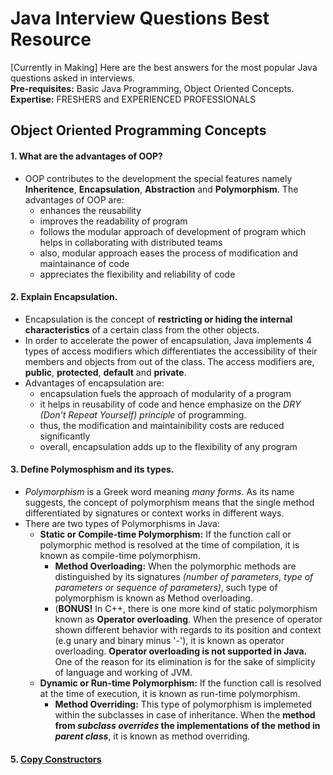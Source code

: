 # Java Interview Questions Best Resource  
[Currently in Making]
Here are the best answers for the most popular Java questions asked in interviews.  
**Pre-requisites:** Basic Java Programming, Object Oriented Concepts.  
**Expertise:** FRESHERS and EXPERIENCED PROFESSIONALS  

## Object Oriented Programming Concepts  

#### 1. What are the advantages of OOP?
- OOP contributes to the development the special features namely **Inheritence**, **Encapsulation**, **Abstraction** and **Polymorphism**. The advantages of OOP are:  
  - enhances the reusability   
  - improves the readability of program  
  - follows the modular approach of development of program which helps in collaborating with distributed teams  
  - also, modular approach eases the process of modification and maintainance of code 
  - appreciates the flexibility and reliability of code
  
#### 2. Explain Encapsulation.  
- Encapsulation is the concept of **restricting or hiding the internal characteristics** of a certain class from the other objects.  
- In order to accelerate the power of encapsulation, Java implements 4 types of access modifiers which differentiates the accessibility of their members and objects from out of the class. The access modifiers are, **public**, **protected**, **default** and **private**.
- Advantages of encapsulation are:
  - encapsulation fuels the approach of modularity of a program
  - it helps in reusability of code and hence emphasize on the *DRY (Don't Repeat Yourself) principle* of programming.
  - thus, the modification and maintainibility costs are reduced significantly
  - overall, encapsulation adds up to the flexibility of any program

#### 3. Define Polymosphism and its types.
- *Polymorphism* is a Greek word meaning *many forms*. As its name suggests, the concept of polymorphism means that the single method differentiated by signatures or context works in different ways.
- There are two types of Polymorphisms in Java:  
  - **Static or Compile-time Polymorphism:** If the function call or polymorphic method is resolved at the time of compilation, it is known as compile-time polymorphism.
    - **Method Overloading:** When the polymorphic methods are distinguished by its signatures *(number of parameters, type of parameters or sequence of parameters)*, such type of polymorphism is known as Method overloading.  
    - (**BONUS!** In C++, there is one more kind of static polymorphism known as **Operator overloading**. When the presence of operator shown different behavior with regards to its position and context (e.g unary and binary minus '-'), it is known as operator overloading. **Operator overloading is not supported in Java.** One of the reason for its elimination is for the sake of simplicity of language and working of JVM.    
  - **Dynamic or Run-time Polymorphism:** If the function call is resolved at the time of execution, it is known as run-time polymorphism.
    - **Method Overriding:** This type of polymorphism is implemeted within the subclasses in case of inheritance. When the **method from *subclass overrides* the implementations of the method in *parent class***, it is known as method overriding.
    
 #### 5. [Copy Constructors](https://techvidvan.com/tutorials/java-copy-constructor/) 
